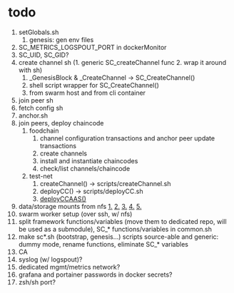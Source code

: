 # todo

1. setGlobals.sh
   1. genesis: gen env files
2. SC_METRICS_LOGSPOUT_PORT in dockerMonitor
3. SC_UID, SC_GID?
4. create channel sh (1. generic SC_createChannel func 2. wrap it around with sh)
   1. _GenesisBlock & _CreateChannel -> SC_CreateChannel()
   2. shell script wrapper for SC_CreateChannel()
   3. from swarm host and from cli container
5. join peer sh
6. fetch config sh
7. anchor.sh
8. join peers, deploy chaincode
   1. foodchain
      1. channel configuration transactions and anchor peer update transactions
      2. create channels
      3. install and instantiate chaincodes
      4. check/list channels/chaincode
   2. test-net
      1. createChannel() -> scripts/createChannel.sh
      2. deployCC() -> scripts/deployCC.sh
      3. [deployCCAAS()](https://github.com/hyperledger/fabric-samples/blob/main/test-network/CHAINCODE_AS_A_SERVICE_TUTORIAL.md)
9. data/storage mounts from nfs
   [1.](https://stackoverflow.com/questions/64429252/make-docker-swarm-use-same-volumes-from-docker-compose/64430006?noredirect=1#comment113933104_64430006)
   [2.](https://stackoverflow.com/questions/45282608/how-to-directly-mount-nfs-share-volume-in-container-using-docker-compose-v3)
   [3.](https://hub.docker.com/r/erichough/nfs-server)
   [4.](https://hub.docker.com/r/itsthenetwork/nfs-server-alpine)
   [5.](https://blog.ruanbekker.com/blog/2020/09/20/setup-a-nfs-server-with-docker/)
10. swarm worker setup (over ssh, w/ nfs)
11. split framework functions/variables (move them to dedicated repo, will be used as a submodule), SC_* functions/variables in common.sh
12. make sc*.sh (bootstrap, genesis...) scripts source-able and generic: dummy mode, rename functions, eliminate SC_* variables
13. CA
14. syslog (w/ logspout)?
15. dedicated mgmt/metrics network?
16. grafana and portainer passwords in docker secrets?
17. zsh/sh port?
